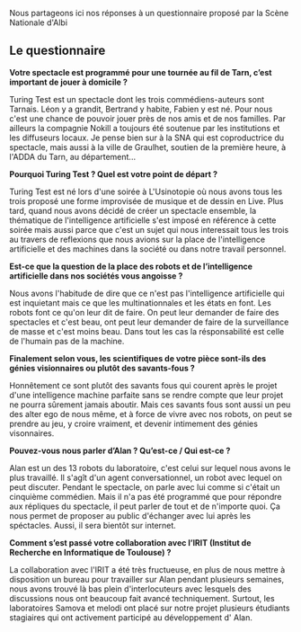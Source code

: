 Nous partageons ici nos réponses à un questionnaire proposé par la Scène Nationale d'Albi

## Le questionnaire

**Votre spectacle est programmé pour une tournée au fil de Tarn, c’est important de jouer à domicile ?**

Turing Test est un spectacle dont les trois commédiens-auteurs sont Tarnais. Léon y a grandit, Bertrand y habite, Fabien y est né. Pour nous c'est une chance de pouvoir jouer près de nos amis et de nos familles. Par ailleurs la compagnie Nokill a toujours été soutenue par les institutions et les diffuseurs locaux. Je pense bien sur à la SNA qui est coproductrice du spectacle, mais aussi à la ville de Graulhet, soutien de la première heure, à l'ADDA du Tarn, au département... 


**Pourquoi Turing Test ? Quel est votre point de départ ?**

Turing Test est né lors d'une soirée à L'Usinotopie où nous avons tous les trois proposé une forme improvisée de musique et de dessin en Live. Plus tard, quand nous avons décidé de créer un spectacle ensemble, la thématique de l'intelligence artificielle s'est imposé en référence à cette soirée mais aussi parce que c'est un sujet qui nous interessait tous les trois au travers de reflexions que nous avions sur la place de l'intelligence artificielle et des machines dans la société ou dans notre travail personnel.

**Est-ce que la question de la place des robots et de l’intelligence artificielle dans nos sociétés vous angoisse ?**

Nous avons l'habitude de dire que ce n'est pas l'intelligence artificielle qui est inquietant mais ce que les multinationnales et les états en font. Les robots font ce qu'on leur dit de faire. On peut leur demander de faire des spectacles et c'est beau, ont peut leur demander de faire de la surveillance de masse et c'est moins beau. Dans tout les cas la résponsabilité est celle de l'humain pas de la machine.

**Finalement selon vous, les scientifiques de votre pièce sont-ils des génies visionnaires ou plutôt des savants-fous ?**

Honnêtement ce sont plutôt des savants fous qui courent après le projet d'une intelligence machine parfaite sans se rendre compte que leur projet ne pourra sûrement jamais aboutir. Mais ces savants fous sont aussi un peu des alter ego de nous même, et à force de vivre avec nos robots, on peut se prendre au jeu, y croire vraiment, et devenir intimement des génies visonnaires.

**Pouvez-vous nous parler d’Alan ? Qu’est-ce / Qui est-ce ?**

Alan est un des 13 robots du laboratoire, c'est celui sur lequel nous avons le plus travaillé. Il s'agît d'un agent conversationnel, un robot avec lequel on peut discuter. Pendant le spectacle, on parle avec lui comme si c'était un cinquième commédien. Mais il n'a pas été programmé que pour répondre aux répliques du spectacle, il peut parler de tout et de n'importe quoi. Ça nous permet de proposer au public d'échanger avec lui après les spéctacles. Aussi, il sera bientôt sur internet.

**Comment s’est passé votre collaboration avec l’IRIT (Institut de Recherche en Informatique de Toulouse) ?**

La collaboration avec l'IRIT a été très fructueuse, en plus de nous mettre à disposition un bureau pour travailler sur Alan pendant plusieurs semaines, nous avons trouvé là bas plein d'interlocuteurs avec lesquels des discussions nous ont beaucoup fait avancé techniquement. Surtout, les laboratoires Samova et melodi ont placé sur notre projet plusieurs étudiants stagiaires qui ont activement participé au développement d' Alan.
